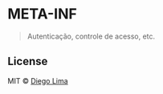 # META-INF 

> Autenticação, controle de acesso, etc.

## License

MIT © [Diego Lima](https://github.com/dfslima/portalCliente)

